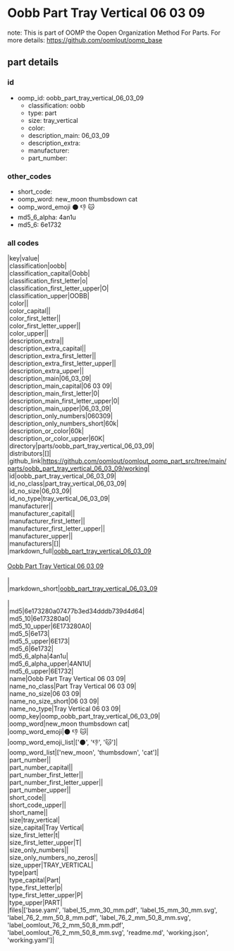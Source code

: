 # Oobb Part Tray Vertical 06 03 09  

note: This is part of OOMP the Oopen Organization Method For Parts. For more details: https://github.com/oomlout/oomp_base

##  part details





### id
* oomp_id: oobb_part_tray_vertical_06_03_09
  * classification: oobb
  * type: part
  * size: tray_vertical
  * color: 
  * description_main: 06_03_09
  * description_extra: 
  * manufacturer: 
  * part_number: 

### other_codes
* short_code: 
* oomp_word: new_moon thumbsdown cat
* oomp_word_emoji :new_moon: :thumbsdown: :cat:
* md5_6_alpha: 4an1u
* md5_6: 6e1732

### all codes 
|key|value|  
|classification|oobb|  
|classification_capital|Oobb|  
|classification_first_letter|o|  
|classification_first_letter_upper|O|  
|classification_upper|OOBB|  
|color||  
|color_capital||  
|color_first_letter||  
|color_first_letter_upper||  
|color_upper||  
|description_extra||  
|description_extra_capital||  
|description_extra_first_letter||  
|description_extra_first_letter_upper||  
|description_extra_upper||  
|description_main|06_03_09|  
|description_main_capital|06 03 09|  
|description_main_first_letter|0|  
|description_main_first_letter_upper|0|  
|description_main_upper|06_03_09|  
|description_only_numbers|060309|  
|description_only_numbers_short|60k|  
|description_or_color|60k|  
|description_or_color_upper|60K|  
|directory|parts/oobb_part_tray_vertical_06_03_09|  
|distributors|[]|  
|github_link|https://github.com/oomlout/oomlout_oomp_part_src/tree/main/parts/oobb_part_tray_vertical_06_03_09/working|  
|id|oobb_part_tray_vertical_06_03_09|  
|id_no_class|part_tray_vertical_06_03_09|  
|id_no_size|06_03_09|  
|id_no_type|tray_vertical_06_03_09|  
|manufacturer||  
|manufacturer_capital||  
|manufacturer_first_letter||  
|manufacturer_first_letter_upper||  
|manufacturer_upper||  
|manufacturers|[]|  
|markdown_full|[oobb_part_tray_vertical_06_03_09](https://github.com/oomlout/oomlout_oomp_part_src/tree/main/parts/oobb_part_tray_vertical_06_03_09/working)<br>[](https://github.com/oomlout/oomlout_oomp_part_src/tree/main/parts/oobb_part_tray_vertical_06_03_09/working)<br>[Oobb Part Tray Vertical 06 03 09](https://github.com/oomlout/oomlout_oomp_part_src/tree/main/parts/oobb_part_tray_vertical_06_03_09/working)<br><br>|  
|markdown_short|[oobb_part_tray_vertical_06_03_09](https://github.com/oomlout/oomlout_oomp_part_src/tree/main/parts/oobb_part_tray_vertical_06_03_09/working)<br><br>|  
|md5|6e173280a07477b3ed34dddb739d4d64|  
|md5_10|6e173280a0|  
|md5_10_upper|6E173280A0|  
|md5_5|6e173|  
|md5_5_upper|6E173|  
|md5_6|6e1732|  
|md5_6_alpha|4an1u|  
|md5_6_alpha_upper|4AN1U|  
|md5_6_upper|6E1732|  
|name|Oobb Part Tray Vertical 06 03 09|  
|name_no_class|Part Tray Vertical 06 03 09|  
|name_no_size|06 03 09|  
|name_no_size_short|06 03 09|  
|name_no_type|Tray Vertical 06 03 09|  
|oomp_key|oomp_oobb_part_tray_vertical_06_03_09|  
|oomp_word|new_moon thumbsdown cat|  
|oomp_word_emoji|:new_moon: :thumbsdown: :cat:|  
|oomp_word_emoji_list|[':new_moon:', ':thumbsdown:', ':cat:']|  
|oomp_word_list|['new_moon', 'thumbsdown', 'cat']|  
|part_number||  
|part_number_capital||  
|part_number_first_letter||  
|part_number_first_letter_upper||  
|part_number_upper||  
|short_code||  
|short_code_upper||  
|short_name||  
|size|tray_vertical|  
|size_capital|Tray Vertical|  
|size_first_letter|t|  
|size_first_letter_upper|T|  
|size_only_numbers||  
|size_only_numbers_no_zeros||  
|size_upper|TRAY_VERTICAL|  
|type|part|  
|type_capital|Part|  
|type_first_letter|p|  
|type_first_letter_upper|P|  
|type_upper|PART|  
|files|['base.yaml', 'label_15_mm_30_mm.pdf', 'label_15_mm_30_mm.svg', 'label_76_2_mm_50_8_mm.pdf', 'label_76_2_mm_50_8_mm.svg', 'label_oomlout_76_2_mm_50_8_mm.pdf', 'label_oomlout_76_2_mm_50_8_mm.svg', 'readme.md', 'working.json', 'working.yaml']|  
